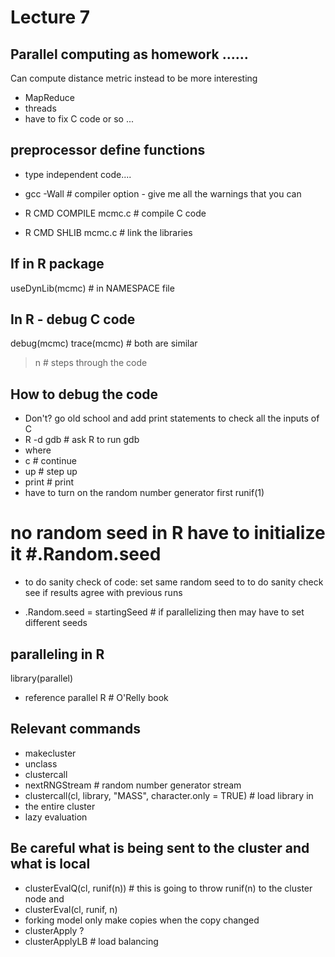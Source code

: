 Lecture 7
==========
Parallel computing as homework ......
------------------------------
Can compute distance metric instead to be more interesting
* MapReduce 
* threads 
* have to fix C code or so ...

preprocessor define functions 
------------------------
* type independent code....  
* gcc -Wall # compiler option - give me all the warnings that you can 

* R CMD COMPILE mcmc.c # compile C code  
* R CMD SHLIB mcmc.c # link the libraries 

If in R package 
--------------
useDynLib(mcmc) # in NAMESPACE file   

In R - debug C code 
-----------
debug(mcmc)
trace(mcmc) # both are similar

> n # steps through the code 

How to debug the code 
-------------------
* Don't? go old school and add print statements to check all the inputs of C 
* R -d gdb # ask R to run gdb    
* where 
* c # continue 
* up # step up 
* print # print 
* have to turn on the random number generator first runif(1)  

# no random seed in R have to initialize it #.Random.seed  
* to do sanity check of code:  set same random seed to  to do sanity check
see if results agree with previous runs  

* .Random.seed = startingSeed # if parallelizing then may have to set different seeds  

paralleling in R 
----------------
library(parallel)
* reference parallel R  # O'Relly book 

Relevant commands 
---------
* makecluster
* unclass
* clustercall 
* nextRNGStream # random number generator stream
* clustercall(cl, library, "MASS", character.only = TRUE) # load library in
* the entire cluster 
* lazy evaluation  

Be careful what is being sent to the cluster and what is local 
---------
* clusterEvalQ(cl, runif(n)) # this is going to throw runif(n) to the
 cluster node and 
* clusterEval(cl, runif, n)  
* forking model only make copies when the copy changed 
* clusterApply ?
* clusterApplyLB # load balancing 

